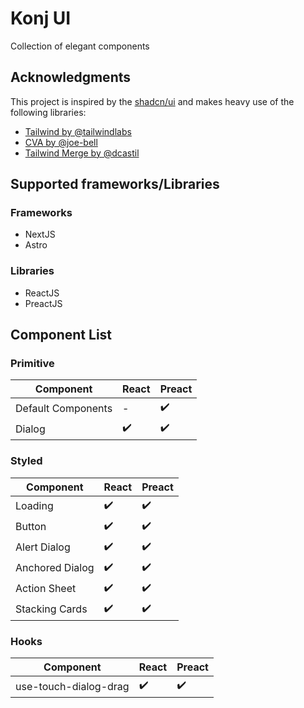 # Konj UI

Collection of elegant components

## Acknowledgments

This project is inspired by the [shadcn/ui](https://github.com/shadcn/ui) and makes heavy use of the following libraries:

- [Tailwind by @tailwindlabs](https://github.com/tailwindlabs/tailwindcss)
- [CVA by @joe-bell](https://github.com/joe-bell/cva)
- [Tailwind Merge by @dcastil](https://github.com/dcastil/tailwind-merge)

## Supported frameworks/Libraries

### Frameworks

- NextJS
- Astro

### Libraries

- ReactJS
- PreactJS

## Component List

### Primitive

| Component          | React              | Preact             |
| ------------------ | ------------------ | ------------------ |
| Default Components | -                  | :heavy_check_mark: |
| Dialog             | :heavy_check_mark: | :heavy_check_mark: |

### Styled

| Component       | React              | Preact             |
| --------------- | ------------------ | ------------------ |
| Loading         | :heavy_check_mark: | :heavy_check_mark: |
| Button          | :heavy_check_mark: | :heavy_check_mark: |
| Alert Dialog    | :heavy_check_mark: | :heavy_check_mark: |
| Anchored Dialog | :heavy_check_mark: | :heavy_check_mark: |
| Action Sheet    | :heavy_check_mark: | :heavy_check_mark: |
| Stacking Cards  | :heavy_check_mark: | :heavy_check_mark: |

### Hooks

| Component             | React              | Preact             |
| --------------------- | ------------------ | ------------------ |
| use-touch-dialog-drag | :heavy_check_mark: | :heavy_check_mark: |
